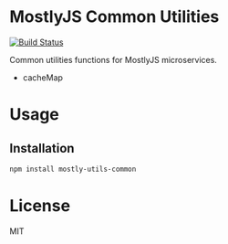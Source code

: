 MostlyJS Common Utilities
=========================

[![Build Status](https://travis-ci.org/mostlyjs/mostly-utils-common.svg)](https://travis-ci.org/mostlyjs/mostly-utils-common)

Common utilities functions for MostlyJS microservices.

* cacheMap

# Usage

## Installation

```bash
npm install mostly-utils-common
```

# License

MIT